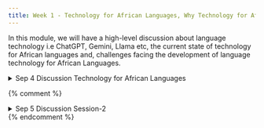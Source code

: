 ```yaml
---
title: Week 1 - Technology for African Languages, Why Technology for African Languages, Current state of Technology for African Languages 
---
```


In this module, we will have a high-level discussion about language technology i.e ChatGPT, Gemini, Llama etc, the current state of technology for African languages and, challenges facing the development of language technology for African Languages.

<details>
  <summary class="session-summary">
    <span class="date-label">Sep 4</span>
    <span class="label label-blue">Discussion</span>
    <span class="session-title">Technology for African Languages</span>
  </summary>
    <div markdown="1">

- [Slides]
<!--(https://app.perusall.com/courses/training-computers-to-understand-african-languages/frs159_slides_week1)
-->
- Pre-Class Reflection:
- Take a Look at the [Ethnologue page](https://app.perusall.com/courses/teaching-computers-to-understand-african-languages-2025/just-a-moment-897097752), Try to answer the following questions;
    - How many languages are spoken in the world today? How many of the spoken languages are from Africa? What countries have the most languages? What continents have the most indigenous languages?
- Read through this [blog](https://app.perusall.com/courses/teaching-computers-to-understand-african-languages-2025/the-geographic-diversity-of-nlp-conferences-marek-rei), see if you can understand the state of Natural Language Processing Research for African languages in 2019.
- Read through the [Masakhane](https://www.masakhane.io/), and the [AfricaNLP](https://sites.google.com/view/africanlp2024/home?authuser=0) pages,  make a reflection about Masakhane, AfricaNLP and the efforts being made to create technology for African languages.
- Learn about African languages [One Thousand Languages](https://app.perusall.com/courses/teaching-computers-to-understand-african-languages-2025/one-thousand-languages-816405345)
- About technology and technology for African languages, a reflection about [Generative AI](https://ig.ft.com/generative-ai/).

</div>
</details>

{% comment %}

<details>
  <summary class="session-summary">
    <span class="date-label">Sep 5</span>
    <span class="label label-blue">Discussion</span>
    <span class="session-title">Session-2</span>
  </summary>
  <div markdown="1">

- [Slides coming soon]
- Pre-Class Reflection:
- Take a Look at the [Ethnologue page](https://www.ethnologue.com/), See if you can answer the following questions;
    - How many languages are spoken in the world today? How many of the spoken languages are from Africa? What countries have the most languages? What continents have the most indigenous languages?
- Read through this [blog](https://www.marekrei.com/blog/geographic-diversity-of-nlp-conferences/), see if you can understand the status of Natural Language Processing Research for African languages.

- Read through the following papers, summerise in one page your key takeaway from the paper. You don't have to understand everything.
  - [Ife Adebara, Muhammad Abdul-Mageed. “Towards Afrocentric NLP for African Languages:Where We Are and Where We Can Go.”](https://aclanthology.org/2022.acl-long.265.pdf) In Proceedings of the 60th Annual Meeting of the Association for Computational Linguistics (ACL 2022) Volume 1: Long Papers, pages 3814 - 3841.
  - [Atnafu Lambebo Tonja, Tadesse Destaw Belay, Israel Abebe Azime, et. al.,"Natural Language Processing in Ethiopian Languages: Current State, Challenges, and Opportunities"](https://aclanthology.org/2023.rail-1.14.pdf) In Proceedings of the Fourth workshop on Resources for African Indigenous Languages (RAIL 2023), pages 126–139.
  - [Chesire Emmanue, Kipkebut Andrew. "Current State, Challenges and Opportunities for Natural Language Processing Research and Development in Africa: A Systemic Review"](https://openreview.net/pdf?id=9CsL0PvDDV) In AfricaNLP workshop at the International Conference on Learning Representation (ICLR 2024).


<!-- **Post your reflection in the** <a href="https://introtodh--spring2024.slack.com/archives/C06F1KS1ULT" style="color: #ee6374;">**#reflections** </a>**channel on Slack** <a style="color: #ee6374;">**before 9:00AM on the day of our class.**</a> -->


</div>
</details>
{% endcomment %}